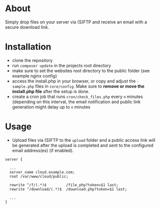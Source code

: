 # About
Simply drop files on your server via (S)FTP and receive an email with a secure download link.

# Installation
* clone the repository
* run `composer update` in the projects root directory
* make sure to set the websites root directory to the public folder (see example nginx config)
* access the install.php in your browser, or copy and adjust the `-sample.php` files in `core/config`. Make sure to **remove or move the install.php file** after the setup is done.
* create a cron job that runs `cron/check_files.php` every `n` minutes (depending on this interval, the email notification and public link generation might delay up to `n` minutes 

# Usage
* Upload files via (S)FTP to the `upload` folder and a public access link will be generated after the upload is completed and sent to the configured email address(es) (if enabled).

```
server {

  ...
  server_name cloud.example.com;
  root /var/www/cloud/public;
  
  rewrite ^/f/(.*)$         /file.php?token=$1 last;
  rewrite ^/download/(.*)$  /download.php?token=$1 last;
  
  ...
}
```

